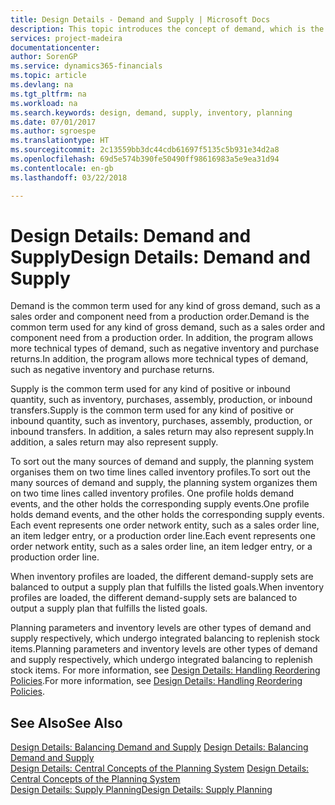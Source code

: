 ```yaml
---
title: Design Details - Demand and Supply | Microsoft Docs
description: This topic introduces the concept of demand, which is the common term used for any kind of gross demand, such as a sales order and component need from a production order.
services: project-madeira
documentationcenter: 
author: SorenGP
ms.service: dynamics365-financials
ms.topic: article
ms.devlang: na
ms.tgt_pltfrm: na
ms.workload: na
ms.search.keywords: design, demand, supply, inventory, planning
ms.date: 07/01/2017
ms.author: sgroespe
ms.translationtype: HT
ms.sourcegitcommit: 2c13559bb3dc44cdb61697f5135c5b931e34d2a8
ms.openlocfilehash: 69d5e574b390fe50490ff98616983a5e9ea31d94
ms.contentlocale: en-gb
ms.lasthandoff: 03/22/2018

---
```

# <a name="design-details-demand-and-supply"></a><span data-ttu-id="ad184-103">Design Details: Demand and Supply</span><span class="sxs-lookup"><span data-stu-id="ad184-103">Design Details: Demand and Supply</span></span>
<span data-ttu-id="ad184-104">Demand is the common term used for any kind of gross demand, such as a sales order and component need from a production order.</span><span class="sxs-lookup"><span data-stu-id="ad184-104">Demand is the common term used for any kind of gross demand, such as a sales order and component need from a production order.</span></span> <span data-ttu-id="ad184-105">In addition, the program allows more technical types of demand, such as negative inventory and purchase returns.</span><span class="sxs-lookup"><span data-stu-id="ad184-105">In addition, the program allows more technical types of demand, such as negative inventory and purchase returns.</span></span>  
  
<span data-ttu-id="ad184-106">Supply is the common term used for any kind of positive or inbound quantity, such as inventory, purchases, assembly, production, or inbound transfers.</span><span class="sxs-lookup"><span data-stu-id="ad184-106">Supply is the common term used for any kind of positive or inbound quantity, such as inventory, purchases, assembly, production, or inbound transfers.</span></span> <span data-ttu-id="ad184-107">In addition, a sales return may also represent supply.</span><span class="sxs-lookup"><span data-stu-id="ad184-107">In addition, a sales return may also represent supply.</span></span>  
  
<span data-ttu-id="ad184-108">To sort out the many sources of demand and supply, the planning system organises them on two time lines called inventory profiles.</span><span class="sxs-lookup"><span data-stu-id="ad184-108">To sort out the many sources of demand and supply, the planning system organizes them on two time lines called inventory profiles.</span></span> <span data-ttu-id="ad184-109">One profile holds demand events, and the other holds the corresponding supply events.</span><span class="sxs-lookup"><span data-stu-id="ad184-109">One profile holds demand events, and the other holds the corresponding supply events.</span></span> <span data-ttu-id="ad184-110">Each event represents one order network entity, such as a sales order line, an item ledger entry, or a production order line.</span><span class="sxs-lookup"><span data-stu-id="ad184-110">Each event represents one order network entity, such as a sales order line, an item ledger entry, or a production order line.</span></span>  
  
<span data-ttu-id="ad184-111">When inventory profiles are loaded, the different demand-supply sets are balanced to output a supply plan that fulfills the listed goals.</span><span class="sxs-lookup"><span data-stu-id="ad184-111">When inventory profiles are loaded, the different demand-supply sets are balanced to output a supply plan that fulfills the listed goals.</span></span>  
  
<span data-ttu-id="ad184-112">Planning parameters and inventory levels are other types of demand and supply respectively, which undergo integrated balancing to replenish stock items.</span><span class="sxs-lookup"><span data-stu-id="ad184-112">Planning parameters and inventory levels are other types of demand and supply respectively, which undergo integrated balancing to replenish stock items.</span></span> <span data-ttu-id="ad184-113">For more information, see [Design Details: Handling Reordering Policies](design-details-handling-reordering-policies.md).</span><span class="sxs-lookup"><span data-stu-id="ad184-113">For more information, see [Design Details: Handling Reordering Policies](design-details-handling-reordering-policies.md).</span></span>  
  
## <a name="see-also"></a><span data-ttu-id="ad184-114">See Also</span><span class="sxs-lookup"><span data-stu-id="ad184-114">See Also</span></span>  
<span data-ttu-id="ad184-115">[Design Details: Balancing Demand and Supply](design-details-balancing-demand-and-supply.md) </span><span class="sxs-lookup"><span data-stu-id="ad184-115">[Design Details: Balancing Demand and Supply](design-details-balancing-demand-and-supply.md) </span></span>  
<span data-ttu-id="ad184-116">[Design Details: Central Concepts of the Planning System](design-details-central-concepts-of-the-planning-system.md) </span><span class="sxs-lookup"><span data-stu-id="ad184-116">[Design Details: Central Concepts of the Planning System](design-details-central-concepts-of-the-planning-system.md) </span></span>  
[<span data-ttu-id="ad184-117">Design Details: Supply Planning</span><span class="sxs-lookup"><span data-stu-id="ad184-117">Design Details: Supply Planning</span></span>](design-details-supply-planning.md)
